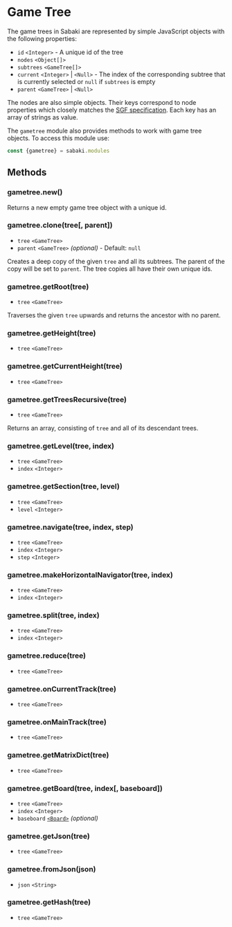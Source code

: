 # Game Tree

The game trees in Sabaki are represented by simple JavaScript objects with the following properties:

* `id` `<Integer>` - A unique id of the tree
* `nodes` `<Object[]>`
* `subtrees` `<GameTree[]>`
* `current` `<Integer>` | `<Null>` - The index of the corresponding subtree that is currently selected or `null` if `subtrees` is empty
* `parent` `<GameTree>` | `<Null>`

The nodes are also simple objects. Their keys correspond to node properties which closely matches the [SGF specification](http://www.red-bean.com/sgf/). Each key has an array of strings as value.

The `gametree` module also provides methods to work with game tree objects. To access this module use:

~~~js
const {gametree} = sabaki.modules
~~~

## Methods

### gametree.new()

Returns a new empty game tree object with a unique id.

### gametree.clone(tree[, parent])

* `tree` `<GameTree>`
* `parent` `<GameTree>` *(optional)* - Default: `null`

Creates a deep copy of the given `tree` and all its subtrees. The parent of the copy will be set to `parent`. The tree copies all have their own unique ids.

### gametree.getRoot(tree)

* `tree` `<GameTree>`

Traverses the given `tree` upwards and returns the ancestor with no parent.

### gametree.getHeight(tree)

* `tree` `<GameTree>`

### gametree.getCurrentHeight(tree)

* `tree` `<GameTree>`

### gametree.getTreesRecursive(tree)

* `tree` `<GameTree>`

Returns an array, consisting of `tree` and all of its descendant trees.

### gametree.getLevel(tree, index)

* `tree` `<GameTree>`
* `index` `<Integer>`

### gametree.getSection(tree, level)

* `tree` `<GameTree>`
* `level` `<Integer>`

### gametree.navigate(tree, index, step)

* `tree` `<GameTree>`
* `index` `<Integer>`
* `step` `<Integer>`

### gametree.makeHorizontalNavigator(tree, index)

* `tree` `<GameTree>`
* `index` `<Integer>`

### gametree.split(tree, index)

* `tree` `<GameTree>`
* `index` `<Integer>`

### gametree.reduce(tree)

* `tree` `<GameTree>`

### gametree.onCurrentTrack(tree)

* `tree` `<GameTree>`

### gametree.onMainTrack(tree)

* `tree` `<GameTree>`

### gametree.getMatrixDict(tree)

* `tree` `<GameTree>`

### gametree.getBoard(tree, index[, baseboard])

* `tree` `<GameTree>`
* `index` `<Integer>`
* `baseboard` [`<Board>`](board.md) *(optional)*

### gametree.getJson(tree)

* `tree` `<GameTree>`

### gametree.fromJson(json)

* `json` `<String>`

### gametree.getHash(tree)

* `tree` `<GameTree>`
